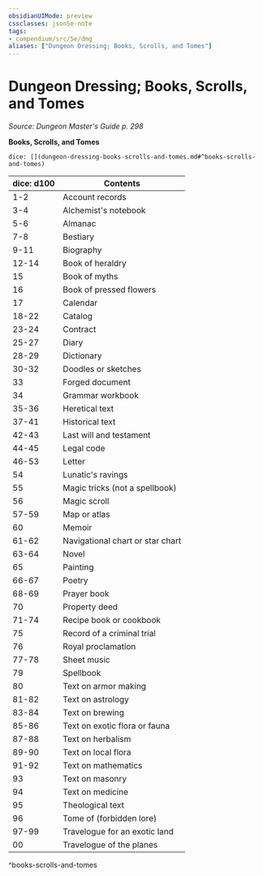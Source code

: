 ```yaml
---
obsidianUIMode: preview
cssclasses: json5e-note
tags:
- compendium/src/5e/dmg
aliases: ["Dungeon Dressing; Books, Scrolls, and Tomes"]
---
```

# Dungeon Dressing; Books, Scrolls, and Tomes
*Source: Dungeon Master's Guide p. 298* 

**Books, Scrolls, and Tomes**

`dice: [](dungeon-dressing-books-scrolls-and-tomes.md#^books-scrolls-and-tomes)`

| dice: d100 | Contents |
|------------|----------|
| 1-2 | Account records |
| 3-4 | Alchemist's notebook |
| 5-6 | Almanac |
| 7-8 | Bestiary |
| 9-11 | Biography |
| 12-14 | Book of heraldry |
| 15 | Book of myths |
| 16 | Book of pressed flowers |
| 17 | Calendar |
| 18-22 | Catalog |
| 23-24 | Contract |
| 25-27 | Diary |
| 28-29 | Dictionary |
| 30-32 | Doodles or sketches |
| 33 | Forged document |
| 34 | Grammar workbook |
| 35-36 | Heretical text |
| 37-41 | Historical text |
| 42-43 | Last will and testament |
| 44-45 | Legal code |
| 46-53 | Letter |
| 54 | Lunatic's ravings |
| 55 | Magic tricks (not a spellbook) |
| 56 | Magic scroll |
| 57-59 | Map or atlas |
| 60 | Memoir |
| 61-62 | Navigational chart or star chart |
| 63-64 | Novel |
| 65 | Painting |
| 66-67 | Poetry |
| 68-69 | Prayer book |
| 70 | Property deed |
| 71-74 | Recipe book or cookbook |
| 75 | Record of a criminal trial |
| 76 | Royal proclamation |
| 77-78 | Sheet music |
| 79 | Spellbook |
| 80 | Text on armor making |
| 81-82 | Text on astrology |
| 83-84 | Text on brewing |
| 85-86 | Text on exotic flora or fauna |
| 87-88 | Text on herbalism |
| 89-90 | Text on local flora |
| 91-92 | Text on mathematics |
| 93 | Text on masonry |
| 94 | Text on medicine |
| 95 | Theological text |
| 96 | Tome of (forbidden lore) |
| 97-99 | Travelogue for an exotic land |
| 00 | Travelogue of the planes |
^books-scrolls-and-tomes